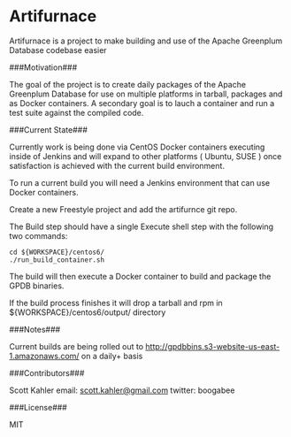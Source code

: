 Artifurnace
===========

Artifurnace is a project to make building and use of the Apache Greenplum Database codebase easier

###Motivation###

The goal of the project is to create daily packages of the Apache Greenplum Database for use on multiple platforms in tarball, packages and as Docker containers. A secondary goal is to lauch a container and run a test suite against the compiled code.

###Current State###

Currently work is being done via CentOS Docker containers executing inside of Jenkins and will expand to other platforms ( Ubuntu, SUSE ) once satisfaction is achieved with the current build environment.

To run a current build you will need a Jenkins environment that can use Docker containers.

Create a new Freestyle project and add the artifurnce git repo.

The Build step should have a single Execute shell step with the following two commands:

```
cd ${WORKSPACE}/centos6/
./run_build_container.sh
```

The build will then execute a Docker container to build and package the GPDB binaries. 

If the build process finishes it will drop a tarball and rpm in ${WORKSPACE}/centos6/output/ directory

###Notes###

Current builds are being rolled out to http://gpdbbins.s3-website-us-east-1.amazonaws.com/ on a daily+ basis

###Contributors###

Scott Kahler 
  email: scott.kahler@gmail.com 
  twitter: boogabee

###License###

MIT
 
